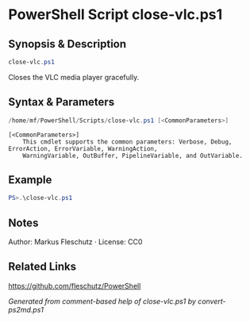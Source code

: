 # PowerShell Script close-vlc.ps1

## Synopsis & Description
```powershell
close-vlc.ps1
```

Closes the VLC media player gracefully.

## Syntax & Parameters
```powershell
/home/mf/PowerShell/Scripts/close-vlc.ps1 [<CommonParameters>]
```

```
[<CommonParameters>]
    This cmdlet supports the common parameters: Verbose, Debug, ErrorAction, ErrorVariable, WarningAction, 
    WarningVariable, OutBuffer, PipelineVariable, and OutVariable.
```

## Example
```powershell
PS>.\close-vlc.ps1
```


## Notes
Author: Markus Fleschutz · License: CC0

## Related Links
https://github.com/fleschutz/PowerShell

*Generated from comment-based help of close-vlc.ps1 by convert-ps2md.ps1*
